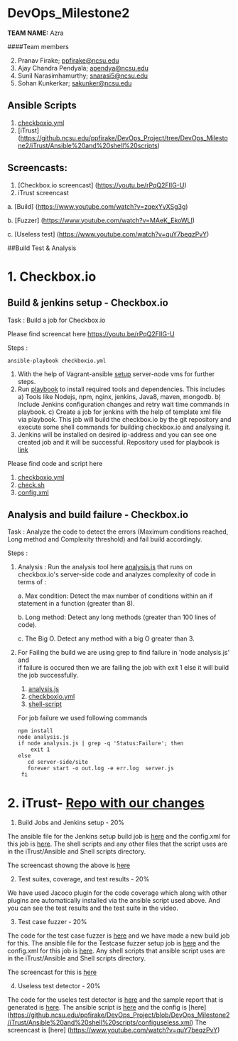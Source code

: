 # DevOps_Milestone2

**TEAM NAME:**  Azra

####Team members

2. Pranav Firake; ppfirake@ncsu.edu
3. Ajay Chandra Pendyala; apendya@ncsu.edu
4. Sunil Narasimhamurthy; snarasi5@ncsu.edu
5. Sohan Kunkerkar; sakunker@ncsu.edu


## Ansible Scripts

1. [checkboxio.yml](https://github.ncsu.edu/ppfirake/DevOps_Project/blob/DevOps_Milestone2/checkboxio.yml)
2. [iTrust] (https://github.ncsu.edu/ppfirake/DevOps_Project/tree/DevOps_Milestone2/iTrust/Ansible%20and%20shell%20scripts)

## Screencasts: 

1. [Checkbox.io screencast] (https://youtu.be/rPqQ2FIIG-U)
2. iTrust screencast

a. [Build] (https://www.youtube.com/watch?v=zqexYvXSg3g)

b. [Fuzzer] (https://www.youtube.com/watch?v=MAeK_EkoWLI)

c. [Useless test] (https://www.youtube.com/watch?v=quY7beqzPvY)



##Build Test & Analysis

# 1. Checkbox.io

## Build & jenkins setup - Checkbox.io

Task : Build a job for Checkbox.io

Please find screencat here https://youtu.be/rPqQ2FIIG-U
 
Steps : 

```
ansible-playbook checkboxio.yml
```

1. With the help of Vagrant-ansible [setup](https://github.com/CSC-510/Course/blob/master/Materials/CM.md) server-node vms for further steps.  
2. Run [playbook]() to install required tools and dependencies. This includes
   a) Tools like Nodejs, npm, nginx, jenkins, Java8, maven, mongodb.
   b) Include Jenkins configuration changes and retry wait time commands in playbook.
   c) Create a job for jenkins with the help of template xml file via playbook. 
      This job will build the checkbox.io by the git repository and 
      execute some shell commands for building checkbox.io and analysing it.
3. Jenkins will be installed on desired ip-address and you can see one created job and it will be successful.
   Repository used for playbook is [link](https://github.com/pranav-firake/checkbox.io)

 Please find code and script here 
  1. [checkboxio.yml](https://github.ncsu.edu/ppfirake/DevOps_Project/blob/DevOps_Milestone2/checkboxio.yml)
  2. [check.sh](https://github.ncsu.edu/ppfirake/DevOps_Project/blob/DevOps_Milestone2/check.sh)
  3. [config.xml](https://github.ncsu.edu/ppfirake/DevOps_Project/blob/DevOps_Milestone2/config.xml)



## Analysis and build failure - Checkbox.io

Task : Analyze the code to detect the errors (Maximum conditions reached, Long method and Complexity threshold) and fail build accordingly. 

Steps :

1. Analysis : 
   Run the analysis tool here [analysis.js](https://github.ncsu.edu/ppfirake/DevOps_Project/blob/DevOps_Milestone2/checkbox.io/analysis.js) that runs on checkbox.io's server-side code and analyzes complexity of code in terms of :

     a. Max condition: Detect the max number of conditions within an if statement in a function (greater than 8).
     
     b. Long method: Detect any long methods (greater than 100 lines of code).
     
     c. The Big O. Detect any method with a big O greater than 3.

2. For Failing the build we are using grep to find failure in 'node analysis.js' and  
   if failure is occured then we are failing the job with exit 1 else it will build the job successfully.

   1. [analysis.js](https://github.ncsu.edu/ppfirake/DevOps_Project/blob/DevOps_Milestone2/checkbox.io/analysis.js)
   2. [checkboxio.yml](https://github.ncsu.edu/ppfirake/DevOps_Project/blob/DevOps_Milestone2/checkboxio.yml)
   3. [shell-script](https://github.ncsu.edu/ppfirake/DevOps_Project/blob/DevOps_Milestone2/check.sh)
   
   For job failure we used following commands
   
   ```
   npm install
   node analysis.js
   if node analysis.js | grep -q 'Status:Failure'; then
       exit 1
   else
      cd server-side/site
      forever start -o out.log -e err.log  server.js
    fi
   ```


# 2. iTrust- [Repo with our changes](https://github.ncsu.edu/snarasi5/iTrust-v23)

1. Build Jobs and Jenkins setup - 20%

The ansible file for the Jenkins setup build job is [here](https://github.ncsu.edu/ppfirake/DevOps_Project/blob/DevOps_Milestone2/iTrust/Ansible%20and%20shell%20scripts/buildjenkinsjob.yml) and the config.xml for this job is [here](https://github.ncsu.edu/ppfirake/DevOps_Project/blob/DevOps_Milestone2/iTrust/Ansible%20and%20shell%20scripts/configMaster.xml). The shell scripts and any other files that the script uses are in the iTrust/Ansible and Shell scripts directory.

The screencast showng the above is [here](https://www.youtube.com/watch?v=zqexYvXSg3g)

2. Test suites, coverage, and test results - 20%

We have used Jacoco plugin for the code coverage which along with other plugins are automatically installed via the ansible script used above. And you can see the test results and the test suite in the video.

3. Test case fuzzer - 20%

The code for the test case fuzzer is [here](https://github.ncsu.edu/ppfirake/DevOps_Project/blob/DevOps_Milestone2/iTrust/fuzzing.js) and we have made a new build job for this. The ansible file for the Testcase fuzzer setup job is [here](https://github.ncsu.edu/ppfirake/DevOps_Project/blob/DevOps_Milestone2/iTrust/Ansible%20and%20shell%20scripts/test_fuzzer.yml) and the config.xml for this job is [here](https://github.ncsu.edu/ppfirake/DevOps_Project/blob/DevOps_Milestone2/iTrust/Ansible%20and%20shell%20scripts/config.xml). Any shell scripts that ansible script uses are in the iTrust/Ansible and Shell scripts directory.

The screencast for this is [here](https://www.youtube.com/watch?v=MAeK_EkoWLI)

4. Useless test detector - 20%

The code for the useles test detector is [here](https://github.ncsu.edu/ppfirake/DevOps_Project/blob/DevOps_Milestone2/iTrust/useless.js) and the sample report that is generated is [here](). The ansible script is [here](https://github.ncsu.edu/ppfirake/DevOps_Project/blob/DevOps_Milestone2/iTrust/Ansible%20and%20shell%20scripts/useless_test.yml) and the config is [here] (https://github.ncsu.edu/ppfirake/DevOps_Project/blob/DevOps_Milestone2/iTrust/Ansible%20and%20shell%20scripts/configuseless.xml)
The screencast is [here] (https://www.youtube.com/watch?v=quY7beqzPvY)


